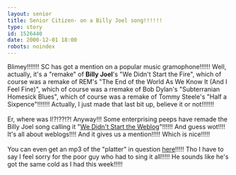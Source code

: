 ```yaml
---
layout: senior
title: Senior Citizen- on a Billy Joel song!!!!!!
type: story
id: 1526440
date: 2000-12-01 18:00
robots: noindex
---
```

Blimey!!!!!!! SC has got a mention on a popular music gramophone!!!!!! Well, actually, it's a "remake" of <b>Billy Joel</b>'s "We Didn't Start the Fire", which of course was a remake of REM's "The End of the World As We Know It (And I Feel Fine)", which of course was a rremake of Bob Dylan's "Subterranian Homesick Blues", which of course was a remake of Tommy Steele's "Half a Sixpence"!!!!!!! Actually, I just made that last bit up, believe it or not!!!!!!!<br/><br/>Er, where was I!?!??!?! Anyway!!! Some enterprising peeps have remade the Billy Joel song calling it "<a href="http://www.fairvue.com/start/">We Didn't Start the Weblog</a>"!!!!!! And guess wot!!!! It's all about weblogs!!!! And it gives us a mention!!!!! Which is nice!!!!!<br/><br/>You can even get an mp3 of the "platter" in question <a href="http://www.fairvue.com/start/WeDidntStartTheWeblogs.mp3">here</a>!!!!! Tho I have to say I feel sorry for the poor guy who had to sing it all!!!!! He sounds like he's got the same cold as I had this week!!!!!